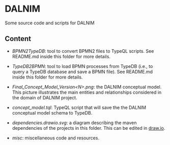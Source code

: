 # DALNIM
Some source code and scripts for DALNIM

## Content

*  *BPMN2TypeDB*: tool to convert BPMN2 files to TypeQL scripts. See README.md inside this folder for more details.

*  *TypeDB2BPMN*: tool to load BPMN processes from TypeDB (i.e., to query a TypeDB database and save a BPMN file). See README.md inside this folder for more details.

*  *Final_Concept_Model_Version\<N\>.png*: the DALNIM conceptual model. This picture illustrates the main entities and relationships considered in the domain of DALNIM project.

*  *concept_model.tql*: TypeQL script that will save the the DALNIM conceptual model schema to TypeDB.

*  *dependencies.drawio.svg*: a diagram describing the maven dependencies of the projects in this folder. This can be edited in [draw.io](https://app.diagrams.net/).

* *misc*: miscellaneous code and resources.


